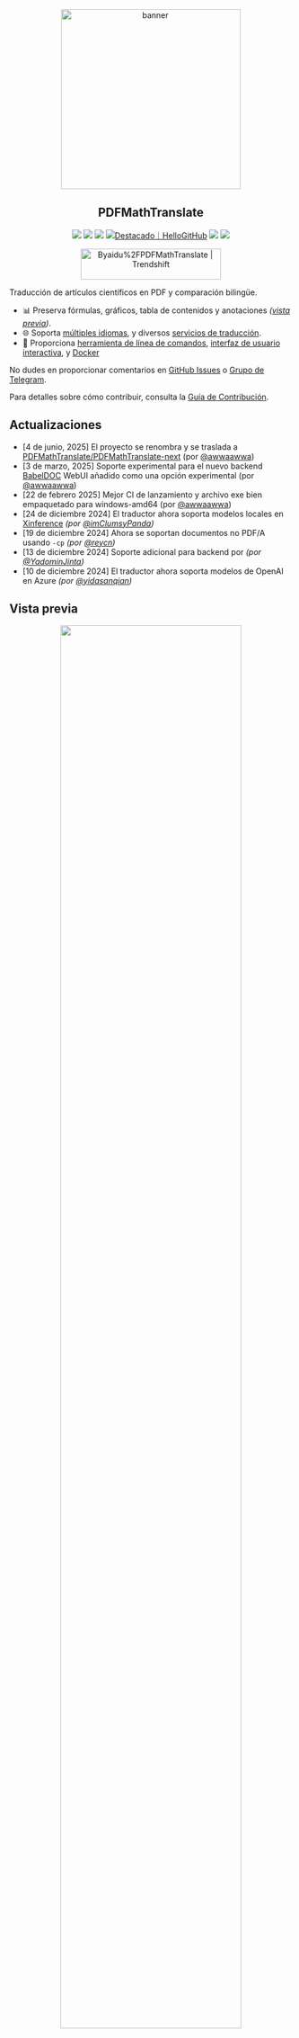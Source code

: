 <div align="center">

<img src="./docs/images/banner.png" width="320px"  alt="banner"/>

<h2 id="título">PDFMathTranslate</h2>

<p>

<!-- PyPI -->
  <a href="https://pypi.org/project/pdf2zh-next/">
    <img src="https://img.shields.io/pypi/v/pdf2zh-next"></a>
  <a href="https://pepy.tech/projects/pdf2zh-next">
    <img src="https://static.pepy.tech/badge/pdf2zh-next"></a>
  <a href="https://hub.docker.com/repository/docker/awwaawwa/pdfmathtranslate-next/tags">
    <img src="https://img.shields.io/docker/pulls/awwaawwa/pdfmathtranslate-next"></a>
  <a href="https://hellogithub.com/repository/8ec2cfd3ef744762bf531232fa32bc47" target="_blank"><img src="https://api.hellogithub.com/v1/widgets/recommend.svg?rid=8ec2cfd3ef744762bf531232fa32bc47&claim_uid=JQ0yfeBNjaTuqDU&theme=small" alt="Destacado｜HelloGitHub" /></a>


<a href="https://t.me/+Z9_SgnxmsmA5NzBl">
    <img src="https://img.shields.io/badge/Telegram-2CA5E0?style=flat-squeare&logo=telegram&logoColor=white"></a>

<!-- Licencia -->
  <a href="./LICENSE">
    <img src="https://img.shields.io/github/license/PDFMathTranslate/PDFMathTranslate-next"></a>
</p>

<a href="https://trendshift.io/repositories/12424" target="_blank"><img src="https://trendshift.io/api/badge/repositories/12424" alt="Byaidu%2FPDFMathTranslate | Trendshift" style="width: 250px; height: 55px;" width="250" height="55"/></a>

</div>

Traducción de artículos científicos en PDF y comparación bilingüe.

- 📊 Preserva fórmulas, gráficos, tabla de contenidos y anotaciones _([vista previa](#vista-previa))_.
- 🌐 Soporta [múltiples idiomas](https://pdf2zh-next.com/supported_languages.html), y diversos [servicios de traducción](https://pdf2zh-next.com/advanced/Documentation-of-Translation-Services.html).
- 🤖 Proporciona [herramienta de línea de comandos](https://pdf2zh-next.com/getting-started/USAGE_commandline.html), [interfaz de usuario interactiva](https://pdf2zh-next.com/getting-started/USAGE_webui.html), y [Docker](https://pdf2zh-next.com/getting-started/INSTALLATION_docker.html)

No dudes en proporcionar comentarios en [GitHub Issues](https://github.com/PDFMathTranslate/PDFMathTranslate-next/issues) o [Grupo de Telegram](https://t.me/+Z9_SgnxmsmA5NzBl).

Para detalles sobre cómo contribuir, consulta la [Guía de Contribución](https://pdf2zh-next.com/community/Contribution-Guide.html).

<h2 id="actualizaciones">Actualizaciones</h2>

- [4 de junio, 2025] El proyecto se renombra y se traslada a [PDFMathTranslate/PDFMathTranslate-next](https://github.com/PDFMathTranslate/PDFMathTranslate-next) (por [@awwaawwa](https://github.com/awwaawwa))
- [3 de marzo, 2025] Soporte experimental para el nuevo backend [BabelDOC](https://github.com/funstory-ai/BabelDOC) WebUI añadido como una opción experimental (por [@awwaawwa](https://github.com/awwaawwa))
- [22 de febrero 2025] Mejor CI de lanzamiento y archivo exe bien empaquetado para windows-amd64 (por [@awwaawwa](https://github.com/awwaawwa))
- [24 de diciembre 2024] El traductor ahora soporta modelos locales en [Xinference](https://github.com/xorbitsai/inference) _(por [@imClumsyPanda](https://github.com/imClumsyPanda))_
- [19 de diciembre 2024] Ahora se soportan documentos no PDF/A usando `-cp` _(por [@reycn](https://github.com/reycn))_
- [13 de diciembre 2024] Soporte adicional para backend por _(por [@YadominJinta](https://github.com/YadominJinta))_
- [10 de diciembre 2024] El traductor ahora soporta modelos de OpenAI en Azure _(por [@yidasanqian](https://github.com/yidasanqian))_

<h2 id="vista-previa">Vista previa</h2>

<div align="center">
<!-- <img src="./docs/images/preview.gif" width="80%"  alt="preview"/> -->


<img src="https://s.immersivetranslate.com/assets/r2-uploads/images/babeldoc-preview.png" width="80%"/>
</div>

<h2 id="demo">Servicio en línea 🌟</h2>

> [!NOTE]
>
> pdf2zh 2.0 actualmente no ofrece una demostración en línea

Puedes probar nuestra aplicación utilizando cualquiera de las siguientes demostraciones:

- [Servicio público gratuito v1.x](https://pdf2zh.com/) en línea sin instalación _(recomendado)_.
- [Immersive Translate - BabelDOC](https://app.immersivetranslate.com/babel-doc/) 1000 páginas gratuitas al mes. _(recomendado)_

<!-- - [Demo alojado en HuggingFace](https://huggingface.co/spaces/reycn/PDFMathTranslate-Docker)
- [Demo alojado en ModelScope](https://www.modelscope.cn/studios/AI-ModelScope/PDFMathTranslate) sin instalación. -->

Ten en cuenta que los recursos de computación de la demo son limitados, así que por favor evita abusar de ellos.

<h2 id="instalacion">Instalación y Uso</h2>

### Instalación

1. [**Windows EXE**](https://pdf2zh-next.com/empezar/INSTALLATION_winexe.html) <small>Recomendado para Windows</small>  
2. [**Docker**](https://pdf2zh-next.com/empezar/INSTALLATION_docker.html) <small>Recomendado para Linux</small>  
3. [**uv** (un gestor de paquetes de Python)](https://pdf2zh-next.com/empezar/INSTALLATION_uv.html) <small>Recomendado para macOS</small>

---

### Uso

1. [Usando **WebUI**](https://pdf2zh-next.com/getting-started/USAGE_webui.html)
2. [Usando **Plugin de Zotero**](https://github.com/guaguastandup/zotero-pdf2zh) (Programa de terceros)
3. [Usando **Línea de comandos**](https://pdf2zh-next.com/getting-started/USAGE_commandline.html)

Para diferentes casos de uso, proporcionamos distintos métodos para utilizar nuestro programa. Consulta [esta página](./getting-started/getting-started.md) para más información.

<h2 id="usage">Opciones avanzadas</h2>

Para explicaciones detalladas, consulta nuestro documento sobre [Uso avanzado](https://pdf2zh-next.com/advanced/advanced.html) para obtener una lista completa de cada opción.

<h2 id="downstream">Desarrollo secundario (APIs)</h2>

> [!NOTE]
>
> Actualmente, no se proporciona documentación relevante. Se complementará más adelante. Por favor, espere pacientemente.

<!-- Para aplicaciones posteriores, consulte nuestro documento sobre [Detalles de la API](./docs/APIS.md) para obtener más información acerca de:

- [API de Python](./docs/APIS.md#api-python), cómo usar el programa en otros programas de Python
- [API HTTP](./docs/APIS.md#api-http), cómo comunicarse con un servidor que tenga el programa instalado -->

<h2 id="codigodeidioma">Código de idioma</h2>

Si no sabes qué código usar para traducir al idioma que necesitas, consulta [esta documentación](https://pdf2zh-next.com/advanced/Language-Codes.html)

<!-- 
<h2 id="tareas-pendientes">TAREAS PENDIENTES</h2>

- [ ] Analizar diseño con modelos basados en DocLayNet, [PaddleX](https://github.com/PaddlePaddle/PaddleX/blob/17cc27ac3842e7880ca4aad92358d3ef8555429a/paddlex/repo_apis/PaddleDetection_api/object_det/official_categories.py#L81), [PaperMage](https://github.com/allenai/papermage/blob/9cd4bb48cbedab45d0f7a455711438f1632abebe/README.md?plain=1#L102), [SAM2](https://github.com/facebookresearch/sam2)

- [ ] Corregir rotación de página, tabla de contenido, formato de listas

- [ ] Corregir fórmula de píxeles en artículos antiguos

- [ ] Reintento asíncrono excepto KeyboardInterrupt

- [ ] Algoritmo Knuth–Plass para idiomas occidentales

- [ ] Soporte para archivos no PDF/A

- [ ] Complementos de [Zotero](https://github.com/zotero/zotero) y [Obsidian](https://github.com/obsidianmd/obsidian-releases) -->

<h2 id="reconocimiento">Reconocimientos</h2>

- [Immersive Translation](https://immersivetranslate.com) patrocina códigos de canje mensuales de membresía Pro para colaboradores activos de este proyecto, consulta los detalles en: [CONTRIBUTOR_REWARD.md](https://github.com/funstory-ai/BabelDOC/blob/main/docs/CONTRIBUTOR_REWARD.md)

- Versión 1.x: [Byaidu/PDFMathTranslate](https://github.com/Byaidu/PDFMathTranslate)


- Nuevo backend: [BabelDOC](https://github.com/funstory-ai/BabelDOC)

- Fusión de documentos: [PyMuPDF](https://github.com/pymupdf/PyMuPDF)

- Análisis de documentos: [Pdfminer.six](https://github.com/pdfminer/pdfminer.six)

- Extracción de documentos: [MinerU](https://github.com/opendatalab/MinerU)

- Vista previa de documentos: [Gradio PDF](https://github.com/freddyaboulton/gradio-pdf)

- Traducción multihilo: [MathTranslate](https://github.com/SUSYUSTC/MathTranslate)

- Análisis de diseño: [DocLayout-YOLO](https://github.com/opendatalab/DocLayout-YOLO)

- Estándar de documentos: [PDF Explained](https://zxyle.github.io/PDF-Explained/), [PDF Cheat Sheets](https://pdfa.org/resource/pdf-cheat-sheets/)

- Fuente multilingüe: [Go Noto Universal](https://github.com/satbyy/go-noto-universal)

- [Asynchronize](https://github.com/multimeric/Asynchronize/tree/master?tab=readme-ov-file)

- [Registro enriquecido con multiprocesamiento](https://github.com/SebastianGrans/Rich-multiprocess-logging/tree/main)

<h2 id="conduct">Antes de enviar tu código</h2>

Agradecemos la participación activa de los colaboradores para mejorar pdf2zh. Antes de enviar tu código, consulta nuestro [Código de Conducta](https://pdf2zh-next.com/community/CODE_OF_CONDUCT.html) y [Guía de Contribución](https://pdf2zh-next.com/community/Contribution-Guide.html).

<h2 id="contrib">Colaboradores</h2>

<a href="https://github.com/PDFMathTranslate/PDFMathTranslate-next/graphs/contributors">
  <img src="https://opencollective.com/PDFMathTranslate/contributors.svg?width=890&button=false" />
</a>

![Alt](https://repobeats.axiom.co/api/embed/45529651750579e099960950f757449a410477ad.svg "Imagen de análisis de Repobeats")

<h2 id="star_hist">Historial de estrellas</h2>

<a href="https://star-history.com/#PDFMathTranslate/PDFMathTranslate-next&Date">
 <picture>
   <source media="(prefers-color-scheme: dark)" srcset="https://api.star-history.com/svg?repos=PDFMathTranslate/PDFMathTranslate-next&type=Date&theme=dark" />
   <source media="(prefers-color-scheme: light)" srcset="https://api.star-history.com/svg?repos=PDFMathTranslate/PDFMathTranslate-next&type=Date" />
   <img alt="Gráfico de historial de estrellas" src="https://api.star-history.com/svg?repos=PDFMathTranslate/PDFMathTranslate-next&type=Date"/>
 </picture>
</a>

<div align="right"> 
<h6><small>Parte del contenido de esta página ha sido traducido por GPT y puede contener errores.</small></h6>